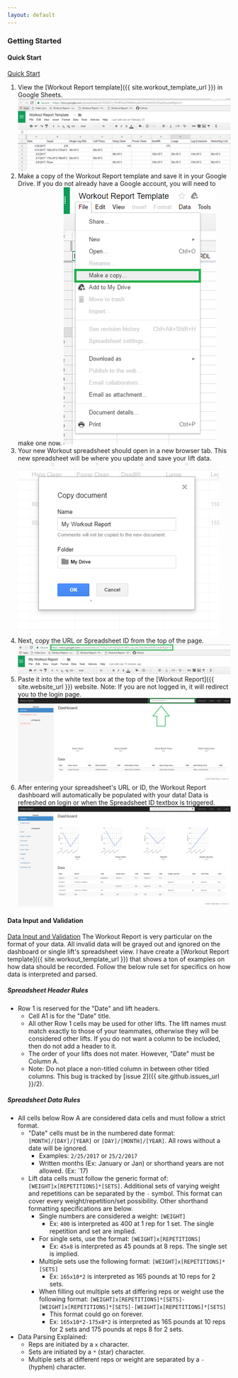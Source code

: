 ```yaml
---
layout: default
---
```


### Getting Started

#### Quick Start
[Quick Start](#quick-start)
1. View the [Workout Report template]({{ site.workout_template_url }}) in Google Sheets.
![Workout Template Picture](images/workout-template.PNG)
2. Make a copy of the Workout Report template and save it in your Google Drive. If you do not already have a Google account, you will need to make one now.
![Make a Copy Picture](images/make-a-copy.png)
3. Your new Workout spreadsheet should open in a new browser tab. This new spreadsheet will be where you update and save your lift data.
![My Workout Report Picture](images/my-workout-report.PNG)
4. Next, copy the URL or Spreadsheet ID from the top of the page.
![Grab URL or Spreadsheet ID Picture](images/url-spreadsheet-id.PNG)
5. Paste it into the white text box at the top of the [Workout Report]({{ site.website_url }}) website. Note: If you are not logged in, it will redirect you to the login page.
![Empty Dashboard Picture](images/empty-dashboard.PNG)
6. After entering your spreadsheet's URL or ID, the Workout Report dashboard will automatically be populated with your data! Data is refreshed on login or when the Spreadsheet ID textbox is triggered.
![Demo Dashboard](images/demo-dashboard.PNG)

#### Data Input and Validation
[Data Input and Validation](#data-input-and-validation)
The Workout Report is very particular on the format of your data. All invalid data will be grayed out and ignored on the dashboard or single lift's spreadsheet view. I have create a [Workout Report template]({{ site.workout_template_url }}) that shows a ton of examples on how data should be recorded. Follow the below rule set for specifics on how data is interpreted and parsed.

##### Spreadsheet Header Rules
- Row 1 is reserved for the "Date" and lift headers.
    - Cell A1 is for the "Date" title.
    - All other Row 1 cells may be used for other lifts. The lift names must match exactly to those of your teammates, otherwise they will be considered other lifts. If you do not want a column to be included, then do not add a header to it.
    - The order of your lifts does not mater. However, "Date" must be Column A.
    - Note: Do not place a non-titled column in between other titled columns. This bug is tracked by [issue 2]({{ site.github.issues_url }}/2).

##### Spreadsheet Data Rules
- All cells below Row A are considered data cells and must follow a strict format.
    - "Date" cells must be in the numbered date format: `[MONTH]/[DAY]/[YEAR]` or `[DAY]/[MONTH]/[YEAR]`. All rows without a date will be ignored.
        - Examples: `2/25/2017` or `25/2/2017`
        - Written months (Ex: January or Jan) or shorthand years are not allowed. (Ex: `17)
    - Lift data cells must follow the generic format of: `[WEIGHT]x[REPETITIONS]*[SETS]`. Additional sets of varying weight and repetitions can be separated by the `-` symbol. This format can cover every  weight/repetition/set possibility. Other shorthand formatting specifications are below.
        - Single numbers are considered a weight: `[WEIGHT]`
            - Ex: `400` is interpreted as 400 at 1 rep for 1 set. The single repetition and set are implied.
        - For single sets, use the format: `[WEIGHT]x[REPETITIONS]`
            - Ex: `45x8` is interpreted as 45 pounds at 8 reps. The single set is implied.
        - Multiple sets use the following format: `[WEIGHT]x[REPETITIONS]*[SETS]`
            - Ex: `165x10*2` is interpreted as 165 pounds at 10 reps for 2 sets.
        - When filling out multiple sets at differing reps or weight use the following format: `[WEIGHT]x[REPETITIONS]*[SETS]-[WEIGHT]x[REPETITIONS]*[SETS]-[WEIGHT]x[REPETITIONS]*[SETS]`
            - This format could go on forever.
            - Ex: `165x10*2-175x8*2` is interpreted as 165 pounds at 10 reps for 2 sets and 175 pounds at reps 8 for 2 sets.
- Data Parsing Explained:
    - Reps are initiated by a `x` character.
    - Sets are initiated by a  `*` (star) character.
    - Multiple sets at different reps or weight are separated by a `-` (hyphen) character.
